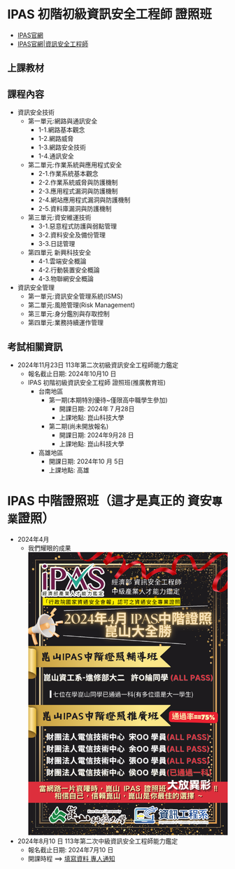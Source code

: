 # IPAS 初階初級資訊安全工程師 證照班
- [IPAS官網](https://www.ipas.org.tw/)
- [IPAS官網|資訊安全工程師](https://www.ipas.org.tw/ISE)
## 上課教材
## 課程內容
- 資訊安全技術
  - 第一單元:網路與通訊安全
    - 1-1.網路基本觀念
    - 1-2.網路威脅
    - 1-3.網路安全技術
    - 1-4.通訊安全 
  - 第二單元:作業系統與應用程式安全
    - 2-1.作業系統基本觀念
    - 2-2.作業系統威脅與防護機制
    - 2-3.應用程式漏洞與防護機制
    - 2-4.網站應用程式漏洞與防護機制
    - 2-5.資料庫漏洞與防護機制 
  - 第三單元:資安維運技術
    - 3-1.惡意程式防護與弱點管理
    - 3-2.資料安全及備份管理
    - 3-3.日誌管理
  - 第四單元 新興科技安全
    - 4-1.雲端安全概論 
    - 4-2.行動裝置安全概論
    - 4-3.物聯網安全概論
- 資訊安全管理
  - 第一單元:資訊安全管理系統(ISMS)
  - 第二單元:風險管理(Risk Management)
  - 第三單元:身分鑑別與存取控制
  - 第四單元:業務持續運作管理

## 考試相關資訊
- 2024年11月23日 113年第二次初級資訊安全工程師能力鑑定
  - 報名截止日期: 2024年10月10 日
  - IPAS 初階初級資訊安全工程師 證照班(推廣教育班)
    - 台南地區
      - 第一期(本期特別優待~僅限高中職學生參加)
        - 開課日期: 2024年７月28日
        - 上課地點: 崑山科技大學
      - 第二期(尚未開放報名)
        - 開課日期: 2024年9月28 日
        - 上課地點: 崑山科技大學
    - 高雄地區
        - 開課日期: 2024年10 月 5日
        - 上課地點: 高雄
# IPAS 中階證照班（這才是真正的 資安`專業`證照）
- 2024年4月
  - 我們耀眼的成果
![我們耀眼的成果](ipas中階.png)
- 2024年8月10 日 113年第二次中級資訊安全工程師能力鑑定
  - 報名截止日期: 2024年7月10 日
  - 開課時程 ==> [填寫資料 專人通知]()

